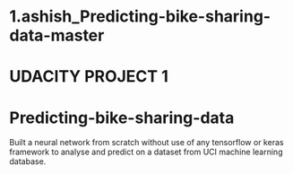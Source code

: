 # 1.ashish_Predicting-bike-sharing-data-master
# UDACITY PROJECT 1

# Predicting-bike-sharing-data
Built a neural network from scratch without use of any tensorflow or keras framework to analyse and predict on a dataset from UCI machine learning database.
